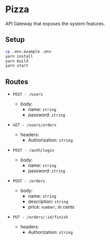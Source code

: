 # Pizza

API Gateway that exposes the system features.

## Setup

```bash
cp .env.example .env
yarn install
yarn build
yarn start
```

## Routes

- `POST - /users`

  - body:
    - name: `string`
    - password: `string`

- `GET - /users/orders`

  - headers:
    - Authorization: `string`

- `POST - /auth/login`

  - body:
    - name: `string`
    - password: `string`

- `POST - /orders`

  - body:
    - name: `string`
    - description: `string`
    - price: `number`, in cents

- `PUT - /orders/:id/finish`

  - headers:
    - Authorization: `string`
